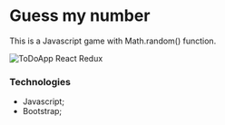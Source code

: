 # Guess my number

This is a Javascript game with Math.random() function.

![ToDoApp React Redux](http://komornyi.space/static/img/projects/1.png)

### Technologies

-   Javascript;
-   Bootstrap;
